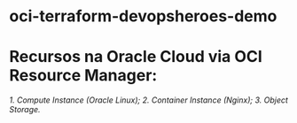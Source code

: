 # oci-terraform-devopsheroes-demo


# Recursos na Oracle Cloud via OCI Resource Manager:

*1. Compute Instance (Oracle Linux);
2. Container Instance (Nginx);
3. Object Storage.*
